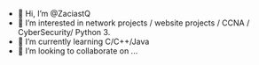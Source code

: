- 👋 Hi, I’m @ZaciastQ
- 👀 I’m interested in network projects / website projects / CCNA / CyberSecurity/ Python 3.
- 🌱 I’m currently learning C/C++/Java
- 💞️ I’m looking to collaborate on ...

<!---
ZaciastQ/ZaciastQ is a ✨ special ✨ repository because its `README.md` (this file) appears on your GitHub profile.
You can click the Preview link to take a look at your changes.
--->
